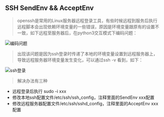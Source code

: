 ## SSH SendEnv && AcceptEnv

> openssh是常用的Linux服务器远程登录工具，有些时候远程到服务后执行远程脚本会出现依赖环境变量的一些错误，原因是环境变量跟原有的设置不一致，如下远程至服务器后，在python3交互模式下编码问题：   

![编码问题](./1.jpg)  

> 出现该问题是因为ssh登录时传递了本地的环境变量设置到远程服务器上，导致远程服务器环境变量发生变化，可以通过ssh -v 看到，如下：

![ssh登录](./2.jpg)

> 解决办法有三种

- 远程登录后执行 sudo -i xxx
- 修改本地ssh配置文件/etc/ssh/ssh_config，注释里面的SendEnv xxx配置
- 修改远程服务器配置文件/etc/ssh/sshd_config，注释里面的AcceptEnv xxx配置

